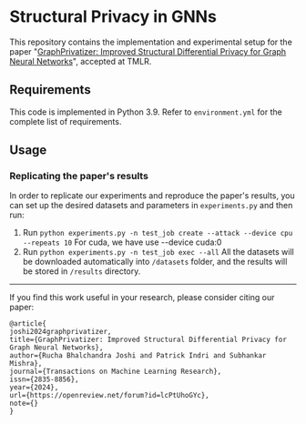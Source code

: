 # Structural Privacy in GNNs

This repository contains the implementation and experimental setup for the paper "[GraphPrivatizer: Improved Structural Differential Privacy for Graph Neural Networks](https://openreview.net/pdf?id=lcPtUhoGYc)", accepted at TMLR.

## Requirements

This code is implemented in Python 3.9. Refer to `environment.yml` for the complete list of requirements.

## Usage

### Replicating the paper's results
In order to replicate our experiments and reproduce the paper's results, you can set up the desired datasets and parameters in `experiments.py` and then run:  
1. Run ``python experiments.py -n test_job create --attack --device cpu --repeats 10``  For cuda, we have use --device cuda:0
2. Run ``python experiments.py -n test_job exec --all``
   All the datasets will be downloaded automatically into ``/datasets`` folder, and the results will be stored in ``/results`` directory.


--- 
If you find this work useful in your research, please consider citing our paper:


```
@article{
joshi2024graphprivatizer,
title={GraphPrivatizer: Improved Structural Differential Privacy for Graph Neural Networks},
author={Rucha Bhalchandra Joshi and Patrick Indri and Subhankar Mishra},
journal={Transactions on Machine Learning Research},
issn={2835-8856},
year={2024},
url={https://openreview.net/forum?id=lcPtUhoGYc},
note={}
}
```
